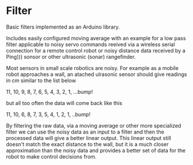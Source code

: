 Filter
======

Basic filters implemented as an Arduino library.  

Includes easily configured moving average with an example for a low pass filter 
applicable to noisy servo commands reeived via a wireless serial connection
for a remote control robot or noisy distance data received by a Ping))) sonsor
or other ultrasonic (sonar) rangefinder.

Most sensors in small scale robotics are noisy.  For example as a
mobile robot approaches a wall, an atached ulrasonic sensor should
give readings in cm similar to the list below

11, 10, 9, 8, 7, 6, 5, 4, 3, 2, 1, ...bump!

but all too often the data will come back like this

11, 10, 6, 8, 7, 3, 5, 4, 1, 2, 1, ..bump!

By filtering the raw data, via a moving average or other more 
specialized filter we can use the noisy data as an input to a
filter and then the processed data will give a better linear
output.  This linear output still doesn't match the exact distance
to the wall, but it is a much closer approximation than the noisy
data and provides a better set of data for the robot to make 
control decisions from.
